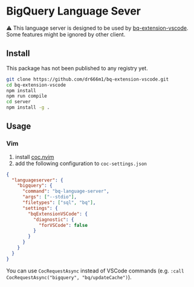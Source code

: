 # BigQuery Language Sever
⚠️ This language server is designed to be used by [bq-extension-vscode](https://github.com/dr666m1/bq-extension-vscode).
Some features might be ignored by other client.

## Install
This package has not been published to any registry yet.

```bash
git clone https://github.com/dr666m1/bq-extension-vscode.git
cd bq-extension-vscode
npm install
npm run compile
cd server
npm install -g .
```

## Usage
### Vim
1. install [coc.nvim](https://github.com/neoclide/coc.nvim)
2. add the following configuration to `coc-settings.json`

```json
{
  "languageserver": {
    "bigquery": {
      "command": "bq-language-server",
      "args": ["--stdio"],
      "filetypes": ["sql", "bq"],
      "settings": {
        "bqExtensionVSCode": {
          "diagnostic": {
            "forVSCode": false
          }
        }
      }
    }
  }
}
```

You can use `CocRequestAsync` instead of VSCode commands (e.g. `:call CocRequestAsync("bigquery", "bq/updateCache")`).
